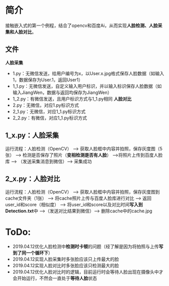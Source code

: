 # 简介
接触嵌入式的第一个例程，结合了opencv和百度Ai，从而实现**人脸检测、人脸采集和人脸对比**。
## 文件
**人脸采集**
 - 1.py：无微信发送，给用户编号为x，以User.x.jpg格式保存人脸数据（如输入1，数据保存为User.1，返回User1）
 - 1_1.py：无微信发送，自定义输入用户标识，并以输入标识保存人脸数据（如输入JiangWen，数据与返回均保存为JiangWen）
 - 1_2.py：有微信发送，且用户标识方式与1_1.py相同
**人脸对比**
 - 2.py：无微信，对应1.py标识方式
 - 2_1.py：无微信，对应1_1.py标识方式
 - 2_2.py：有微信，对应1_1.py标识方式
## 1_x.py：人脸采集
运行流程：人脸检测（OpenCV） ——> 获取人脸框中内容并拍照，保存灰度图（5张） ——> 检测是否保存了照片（**变相检测是否有人脸**） ——>将照片上传到百度人脸库 ——> （发送采集消息到微信）——> 采集成功
## 2_x.py：人脸对比
运行流程：人脸检测（OpenCV） ——> 获取人脸框中内容并拍照，保存灰度图到cache文件夹（1张） ——> 将cache照片上传与百度人脸库进行对比 ——> 返回user_id和score（相似度） ——> 将user_id和score以及对比时间**写入到Detection.txt**中 ——>（发送对比结果到微信）——> 删除cache中的cache.jpg

# ToDo:
 - 2019.04.12优化人脸检测中**检测时卡顿**的问题（经了解是因为将拍照与上传**写到了同一个循环下**）
 - 2019.04.12实现人脸采集时多张脸应该只上传最大的脸
 - 2019.04.12实现人脸对比时多张脸应该只检测最大的脸
 - 2019.04.12优化人脸对比时的逻辑，目前运行时会等待人脸出现在摄像头中才会开始运行，不然会一直处于**等待人脸**状态

